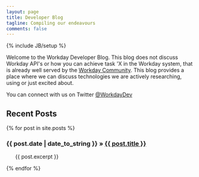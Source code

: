 ```yaml
---
layout: page
title: Developer Blog
tagline: Compiling our endeavours
comments: false
---
```

{% include JB/setup %}

Welcome to the Workday Developer Blog. This blog
does not discuss Workday API's or how you can achieve task 'X in the Workday system, that is already well served by the [Workday Community](http://community.workday.com/). This blog provides a place where we can discuss technologies we are actively researching, using or just excited about. 

You can connect with us on Twitter [@WorkdayDev](https://twitter.com/WorkdayDev) 
    
## Recent Posts


  {% for post in site.posts %}
<h3><span>{{ post.date | date_to_string }}</span> &raquo; <a href="{{ BASE_PATH }}{{ post.url }}">{{ post.title }}</a></h3>
<ul class="posts">
           <p>{{ post.excerpt }}</p>
</ul>
  {% endfor %}



